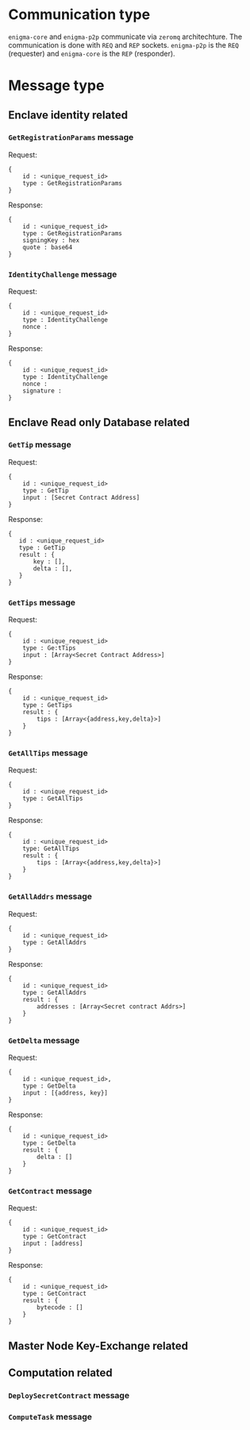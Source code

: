 # Communication type 
`enigma-core` and `enigma-p2p` communicate via `zeromq` architechture.
The communication is done with `REQ` and `REP` sockets.
`enigma-p2p` is the `REQ` (requester) and `enigma-core` is the `REP` (responder).

# Message type

## Enclave identity related

### `GetRegistrationParams` message 
Request: 

```
{
    id : <unique_request_id>
    type : GetRegistrationParams
}
```
Response: 
```
{
    id : <unique_request_id>
    type : GetRegistrationParams
    signingKey : hex 
    quote : base64 
}
```

### `IdentityChallenge` message 

Request:

```
{
    id : <unique_request_id>
    type : IdentityChallenge
    nonce : 
}
```
Response:
```
{
    id : <unique_request_id>
    type : IdentityChallenge
    nonce :
    signature :  
}
```
## Enclave Read only Database related 

### `GetTip` message 
Request:
```
{
    id : <unique_request_id>
    type : GetTip 
    input : [Secret Contract Address]
}
```
Response:
```
{
   id : <unique_request_id>
   type : GetTip 
   result : {
       key : [],
       delta : [],
   }
}
```
### `GetTips` message 

Request:
```
{
    id : <unique_request_id>
    type : Ge:tTips 
    input : [Array<Secret Contract Address>]
}
```
Response:
```
{
    id : <unique_request_id>
    type : GetTips 
    result : {
        tips : [Array<{address,key,delta}>]
    }
}
```
### `GetAllTips` message
Request:
```
{
    id : <unique_request_id>
    type : GetAllTips 
}
```
Response:
```
{
    id : <unique_request_id>
    type: GetAllTips
    result : {
        tips : [Array<{address,key,delta}>]
    }
}
```
### `GetAllAddrs` message
Request:
```
{
    id : <unique_request_id>
    type : GetAllAddrs
}
```
Response:
```
{
    id : <unique_request_id>
    type : GetAllAddrs
    result : {
        addresses : [Array<Secret contract Addrs>]
    }
}
```
### `GetDelta` message 
Request: 
```
{
    id : <unique_request_id>,
    type : GetDelta 
    input : [{address, key}]
}
```
Response: 
```
{
    id : <unique_request_id>
    type : GetDelta
    result : {
        delta : []
    }
}
```
### `GetContract` message 
Request: 
```
{
    id : <unique_request_id>
    type : GetContract
    input : [address]
}
```
Response: 
```
{
    id : <unique_request_id>
    type : GetContract
    result : {
        bytecode : []
    }
}
```

## Master Node Key-Exchange related 

## Computation related 

### `DeploySecretContract` message 

### `ComputeTask` message 






















